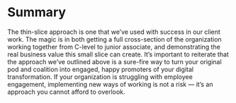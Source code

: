 # Summary

The thin-slice approach is one that we’ve used with success in our client work. The magic is in both getting a full cross-section of the organization working together from C-level to junior associate, and demonstrating the real business value this small slice can create. It’s important to reiterate that the approach we’ve outlined above is a sure-fire way to turn your original pod and coalition into engaged, happy promoters of your digital transformation. If your organization is struggling with employee engagement, implementing new ways of working is not a risk — it’s an approach you cannot afford to overlook.

